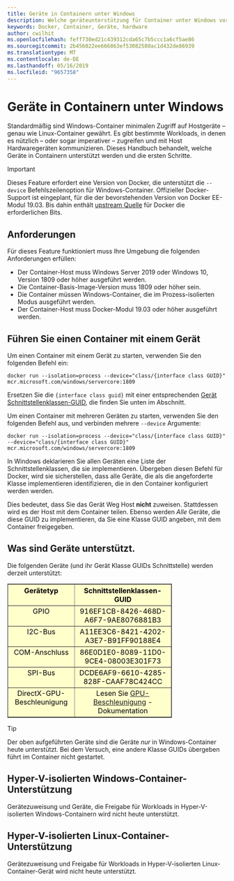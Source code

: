 ```yaml
---
title: Geräte in Containern unter Windows
description: Welche geräteunterstützung für Container unter Windows vorhanden ist
keywords: Docker, Container, Geräte, hardware
author: cwilhit
ms.openlocfilehash: feff730ed21c439312cda65c7b5ccc1a6cf5ae86
ms.sourcegitcommit: 2b456022ee666863ef53082580ac1d432de86939
ms.translationtype: MT
ms.contentlocale: de-DE
ms.lasthandoff: 05/16/2019
ms.locfileid: "9657358"
---
```

# <a name="devices-in-containers-on-windows"></a>Geräte in Containern unter Windows

Standardmäßig sind Windows-Container minimalen Zugriff auf Hostgeräte – genau wie Linux-Container gewährt. Es gibt bestimmte Workloads, in denen es nützlich – oder sogar imperativer – zugreifen und mit Host Hardwaregeräten kommunizieren. Dieses Handbuch behandelt, welche Geräte in Containern unterstützt werden und die ersten Schritte.

> [!IMPORTANT]
> Dieses Feature erfordert eine Version von Docker, die unterstützt die `--device` Befehlszeilenoption für Windows-Container. Offizieller Docker-Support ist eingeplant, für die der bevorstehenden Version von Docker EE-Modul 19.03. Bis dahin enthält [upstream Quelle](https://master.dockerproject.org/) für Docker die erforderlichen Bits.

## <a name="requirements"></a>Anforderungen

Für dieses Feature funktioniert muss Ihre Umgebung die folgenden Anforderungen erfüllen:
- Der Container-Host muss Windows Server 2019 oder Windows 10, Version 1809 oder höher ausgeführt werden.
- Die Container-Basis-Image-Version muss 1809 oder höher sein.
- Die Container müssen Windows-Container, die im Prozess-isolierten Modus ausgeführt werden.
- Der Container-Host muss Docker-Modul 19.03 oder höher ausgeführt werden.

## <a name="run-a-container-with-a-device"></a>Führen Sie einen Container mit einem Gerät

Um einen Container mit einem Gerät zu starten, verwenden Sie den folgenden Befehl ein:

```shell
docker run --isolation=process --device="class/{interface class GUID}" mcr.microsoft.com/windows/servercore:1809
```

Ersetzen Sie die `{interface class guid}` mit einer entsprechenden [Gerät Schnittstellenklassen-GUID](https://docs.microsoft.com/windows-hardware/drivers/install/overview-of-device-interface-classes), die finden Sie unten im Abschnitt.

Um einen Container mit mehreren Geräten zu starten, verwenden Sie den folgenden Befehl aus, und verbinden mehrere `--device` Argumente:

```shell
docker run --isolation=process --device="class/{interface class GUID}" --device="class/{interface class GUID}" mcr.microsoft.com/windows/servercore:1809
```

In Windows deklarieren Sie allen Geräten eine Liste der Schnittstellenklassen, die sie implementieren. Übergeben diesen Befehl für Docker, wird sie sicherstellen, dass alle Geräte, die als die angeforderte Klasse implementieren identifizieren, die in den Container konfiguriert werden werden.

Dies bedeutet, dass Sie das Gerät Weg Host **nicht** zuweisen. Stattdessen wird es der Host mit dem Container teilen. Ebenso werden _Alle_ Geräte, die diese GUID zu implementieren, da Sie eine Klasse GUID angeben, mit dem Container freigegeben.

## <a name="what-devices-are-supported"></a>Was sind Geräte unterstützt.

Die folgenden Geräte (und ihr Gerät Klasse GUIDs Schnittstelle) werden derzeit unterstützt:
  
<table border="1" style="background-color:FFFFCC;border-collapse:collapse;border:1px solid FFCC00;color:000000;width:75%" cellpadding="5" cellspacing="5">
<thead>
<tr valign="top">
<th><center>Gerätetyp</center></th>
<th><center>Schnittstellenklassen-GUID</center></th>
</tr>
</thead>
<tbody>
<tr valign="top">
<td><center>GPIO</center></td>
<td><center>916EF1CB-8426-468D-A6F7-9AE8076881B3</center></td>
</tr>
<tr valign="top">
<td><center>I2C-Bus</center></td>
<td><center>A11EE3C6-8421-4202-A3E7-B91FF90188E4</center></td>
</tr>
<tr valign="top">
<td><center>COM-Anschluss</center></td>
<td><center>86E0D1E0-8089-11D0-9CE4-08003E301F73</center></td>
</tr>
<tr valign="top">
<td><center>SPI-Bus</center></td>
<td><center>DCDE6AF9-6610-4285-828F-CAAF78C424CC</center></td>
</tr>
<tr valign="top">
<td><center>DirectX-GPU-Beschleunigung</center></td>
<td><center>Lesen Sie <a href="https://docs.microsoft.com/en-us/virtualization/windowscontainers/deploy-containers/gpu-acceleration">GPU-Beschleunigung</a> -Dokumentation</center></td>
</tr>
</tbody>
</table>

> [!TIP]
> Der oben aufgeführten Geräte sind die Geräte _nur_ in Windows-Container heute unterstützt. Bei dem Versuch, eine andere Klasse GUIDs übergeben führt im Container nicht gestartet.

## <a name="hyper-v-isolated-windows-container-support"></a>Hyper-V-isolierten Windows-Container-Unterstützung

Gerätezuweisung und Geräte, die Freigabe für Workloads in Hyper-V-isolierten Windows-Containern wird nicht heute unterstützt.

## <a name="hyper-v-isolated-linux-container-support"></a>Hyper-V-isolierten Linux-Container-Unterstützung

Gerätezuweisung und Freigabe für Workloads in Hyper-V-isolierten Linux-Container-Gerät wird nicht heute unterstützt.
